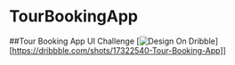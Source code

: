 # TourBookingApp
##Tour Booking App UI Challenge
[![Design On Dribble](https://cdn.dribbble.com/users/5031392/screenshots/17322540/media/30e38afc785b95449ffe18a2e6d9ec1b.png?compress=1&resize=1000x750&vertical=top)][https://dribbble.com/shots/17322540-Tour-Booking-App]]


